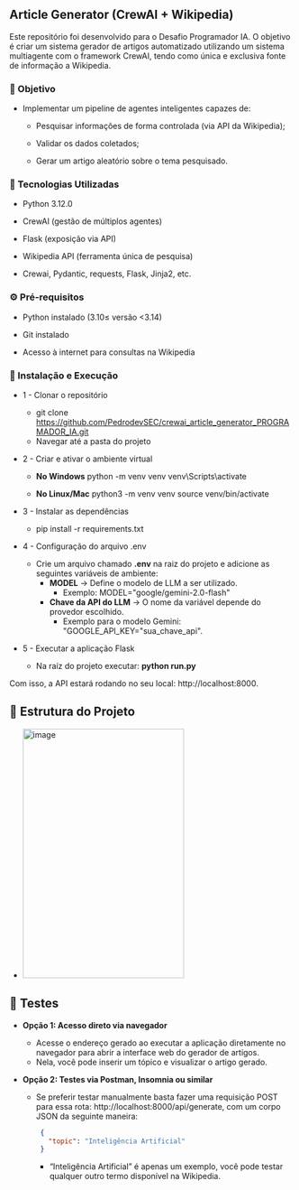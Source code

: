 ## Article Generator (CrewAI + Wikipedia)

Este repositório foi desenvolvido para o Desafio Programador IA.
O objetivo é criar um sistema gerador de artigos automatizado utilizando um sistema multiagente com o framework CrewAI, tendo como única e exclusiva fonte de informação a Wikipedia.

### 🚀 Objetivo

- Implementar um pipeline de agentes inteligentes capazes de:

  - Pesquisar informações de forma controlada (via API da Wikipedia);
  
  - Validar os dados coletados;
  
  - Gerar um artigo aleatório sobre o tema pesquisado. 

### 🧰 Tecnologias Utilizadas

- Python 3.12.0

- CrewAI (gestão de múltiplos agentes)

- Flask (exposição via API)

- Wikipedia API (ferramenta única de pesquisa)

- Crewai, Pydantic, requests, Flask, Jinja2, etc.

### ⚙️ Pré-requisitos

- Python instalado (3.10≤ versão <3.14)

- Git instalado

- Acesso à internet para consultas na Wikipedia


### 🧩 Instalação e Execução

- 1 - Clonar o repositório
    - git clone https://github.com/PedrodevSEC/crewai_article_generator_PROGRAMADOR_IA.git
    - Navegar até a pasta do projeto
- 2 - Criar e ativar o ambiente virtual

  - **No Windows**
  python -m venv venv
  venv\Scripts\activate
  
  - **No Linux/Mac**
  python3 -m venv venv
  source venv/bin/activate
 - 3 - Instalar as dependências

   - pip install -r requirements.txt
 - 4 - Configuração do arquivo .env
     - Crie um arquivo chamado **.env** na raiz do projeto e adicione as seguintes variáveis de ambiente:
       - **MODEL** → Define o modelo de LLM a ser utilizado.
           - Exemplo: MODEL="google/gemini-2.0-flash"
        - **Chave da API do LLM** → O nome da variável depende do provedor escolhido.
          - Exemplo para o modelo Gemini: "GOOGLE_API_KEY="sua_chave_api".
 - 5 - Executar a aplicação Flask
    - Na raíz do projeto executar: **python run.py**
  
  Com isso, a API estará rodando no seu local: http://localhost:8000.
## 📁 Estrutura do Projeto
  - <img width="286" height="442" alt="image" src="https://github.com/user-attachments/assets/0a156224-5cf3-4a83-a1bf-18020740600d" />

## 🧪 Testes
- **Opção 1: Acesso direto via navegador**

  - Acesse o endereço gerado ao executar a aplicação diretamente no navegador para abrir a interface web do gerador de artigos.
  - Nela, você pode inserir um tópico e visualizar o artigo gerado.

- **Opção 2: Testes via Postman, Insomnia ou similar**
  - Se preferir testar manualmente basta fazer uma requisição POST para essa rota: http://localhost:8000/api/generate, com um corpo JSON da seguinte maneira:
  
     ```json
      {
        "topic": "Inteligência Artificial"
      }
    ```
     - “Inteligência Artificial” é apenas um exemplo, você pode testar qualquer outro termo disponível na Wikipedia.


